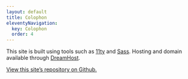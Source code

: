 ```yaml
---
layout: default
title: Colophon
eleventyNavigation:
  key: Colophon
  order: 4
---
```


This site is built using tools such as [11ty](https://www.11ty.dev/) and [Sass](https://sass-lang.com/). Hosting and domain available through [DreamHost](https://www.dreamhost.com/).

[View this site’s repository on Github.](https://github.com/reedcodes/reedcodes)
